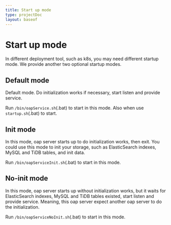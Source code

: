 ```yaml
---
title: Start up mode
type: projectDoc
layout: baseof
---
```

# Start up mode
In different deployment tool, such as k8s, you may need different startup mode.
We provide another two optional startup modes.

## Default mode
Default mode. Do initialization works if necessary, start listen and provide service. 

Run `/bin/oapService.sh`(.bat) to start in this mode. Also when use `startup.sh`(.bat) to start.

## Init mode
In this mode, oap server starts up to do initialization works, then exit.
You could use this mode to init your storage, such as ElasticSearch indexes, MySQL and TiDB tables,
and init data.

Run `/bin/oapServiceInit.sh`(.bat) to start in this mode.

## No-init mode
In this mode, oap server starts up without initialization works,
but it waits for ElasticSearch indexes, MySQL and TiDB tables existed,
start listen and provide service. Meaning,
this oap server expect another oap server to do the initialization.

Run `/bin/oapServiceNoInit.sh`(.bat) to start in this mode.